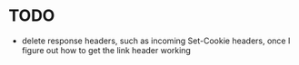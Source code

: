 
# TODO

* delete response headers, such as incoming Set-Cookie headers, once I figure
out how to get the link header working
